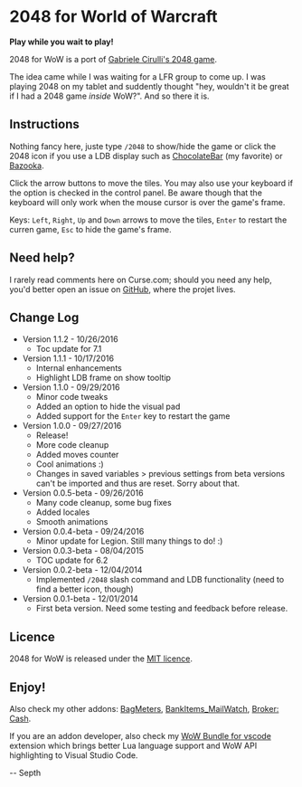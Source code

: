 # 2048 for World of Warcraft

**Play while you wait to play!**

2048 for WoW is a port of [Gabriele Cirulli's 2048 game](http://gabrielecirulli.github.io/2048/).

The idea came while I was waiting for a LFR group to come up. I was playing 2048 on my tablet and suddently thought "hey, wouldn't it be great if I had a 2048 game *inside* WoW?". And so there it is.


## Instructions

Nothing fancy here, juste type `/2048` to show/hide the game or click the 2048 icon if you use a LDB display such as [ChocolateBar](https://mods.curse.com/addons/wow/chocolatebar) (my favorite) or [Bazooka](https://mods.curse.com/addons/wow/bazooka).

Click the arrow buttons to move the tiles. You may also use your keyboard if the option is checked in the control panel. Be aware though that the keyboard will only work when the mouse cursor is over the game's frame.

Keys: `Left`, `Right`, `Up` and `Down` arrows to move the tiles, `Enter` to restart the curren game, `Esc` to hide the game's frame.


## Need help?

I rarely read comments here on Curse.com; should you need any help, you'd better open an issue on [GitHub](https://github.com/Septh/WoW-2048 "GitHub repository"), where the projet lives.


## Change Log

* Version 1.1.2 - 10/26/2016
	* Toc update for 7.1
* Version 1.1.1 - 10/17/2016
	* Internal enhancements
	* Highlight LDB frame on show tooltip
* Version 1.1.0 - 09/29/2016
	* Minor code tweaks
	* Added an option to hide the visual pad
	* Added support for the `Enter` key to restart the game
* Version 1.0.0 - 09/27/2016
	* Release!
	* More code cleanup
	* Added moves counter
	* Cool animations :)
	* Changes in saved variables > previous settings from beta versions can't be imported and thus are reset. Sorry about that.
* Version 0.0.5-beta - 09/26/2016
	* Many code cleanup, some bug fixes
	* Added locales
	* Smooth animations
* Version 0.0.4-beta - 09/24/2016
	* Minor update for Legion. Still many things to do! :)
* Version 0.0.3-beta - 08/04/2015
	* TOC update for 6.2
* Version 0.0.2-beta - 12/04/2014
	* Implemented `/2048` slash command and LDB functionality (need to find a better icon, though)
* Version 0.0.1-beta - 12/01/2014
	* First beta version. Need some testing and feedback before release.


## Licence

2048 for WoW is released under the [MIT licence](https://opensource.org/licenses/MIT).


## Enjoy!

Also check my other addons: [BagMeters](https://www.curse.com/addons/wow/bagmeters), [BankItems_MailWatch](https://www.curse.com/addons/wow/bankitems_mailwatch), [Broker: Cash](https://www.curse.com/addons/wow/broker_cash).

If you are an addon developer, also check my [WoW Bundle for vscode](https://marketplace.visualstudio.com/items?itemName=Septh.wow-bundle) extension which brings better Lua language support and WoW API highlighting to Visual Studio Code.

-- Septh
